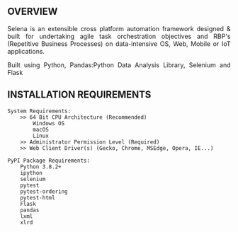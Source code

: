 ## OVERVIEW
<p style="text-align:justify">Selena is an extensible cross platform automation framework designed & built for undertaking agile task orchestration objectives and RBP's (Repetitive Business Processes) on data-intensive OS, Web, Mobile or IoT applications.</p>
<p  style="text-align:justify">Built using Python, Pandas:Python Data Analysis Library, Selenium and Flask

## INSTALLATION REQUIREMENTS

```````````````````````
System Requirements:
	>> 64 Bit CPU Architecture (Recommended)
	    Windows OS
	    macOS
	    Linux
	>> Administrator Permission Level (Required)
	>> Web Client Driver(s) (Gecko, Chrome, MSEdge, Opera, IE...)

PyPI Package Requirements:
    Python 3.8.2+
    ipython
    selenium
    pytest
    pytest-ordering
    pytest-html
    Flask
    pandas
    lxml
    xlrd
```````````````````````